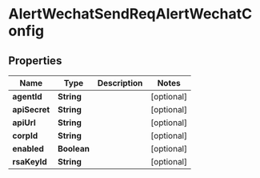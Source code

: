 # AlertWechatSendReqAlertWechatConfig

## Properties
Name | Type | Description | Notes
------------ | ------------- | ------------- | -------------
**agentId** | **String** |  |  [optional]
**apiSecret** | **String** |  |  [optional]
**apiUrl** | **String** |  |  [optional]
**corpId** | **String** |  |  [optional]
**enabled** | **Boolean** |  |  [optional]
**rsaKeyId** | **String** |  |  [optional]
